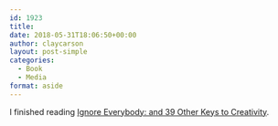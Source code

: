 ```yaml
---
id: 1923
title: 
date: 2018-05-31T18:06:50+00:00
author: claycarson
layout: post-simple
categories: 
  - Book
  - Media
format: aside
---
```

I finished reading [Ignore Everybody: and 39 Other Keys to Creativity](https://www.amazon.com/Ignore-Everybody-Other-Keys-Creativity/dp/159184259X).<!--more-->